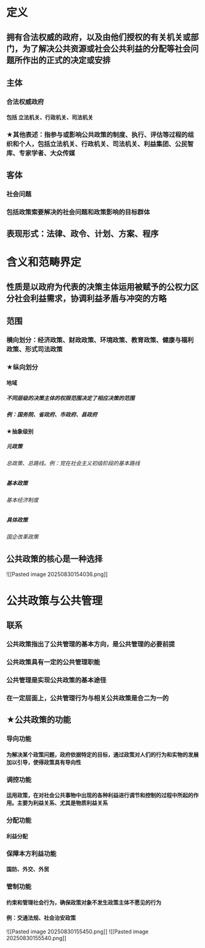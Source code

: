 # 定义
## 拥有合法权威的政府，以及由他们授权的有关机关或部门，为了解决公共资源或社会公共利益的分配等社会问题所作出的正式的决定或安排
## 主体
### 合法权威政府
#### 包括 立法机关、行政机关、司法机关
### ★其他表述：指参与或影响公共政策的制度、执行、评估等过程的组织和个人，包括立法机关、行政机关、司法机关、利益集团、公民智库、专家学者、大众传媒
## 客体
### 社会问题
### 包括政策索要解决的社会问题和政策影响的目标群体
## 表现形式：法律、政令、计划、方案、程序

# 含义和范畴界定
## 性质是以政府为代表的决策主体运用被赋予的公权力区分社会利益需求，协调利益矛盾与冲突的方略
## 范围
### 横向划分：经济政策、财政政策、环境政策、教育政策、健康与福利政策、形式司法政策
### ★纵向划分
#### 地域
##### 不同层级的决策主体的权限范围决定了相应决策的范围
##### 例：国务院、省政府、市政府、县政府
#### ★抽象级别
##### 元政策
###### 总政策、总路线。例：党在社会主义初级阶段的基本路线
##### 基本政策
###### 基本经济制度
##### 具体政策
###### 国企改革政策
## 公共政策的核心是一种选择
![[Pasted image 20250830154036.png]]
# 公共政策与公共管理
## 联系
### 公共政策指出了公共管理的基本方向，是公共管理的必要前提
### 公共政策具有一定的公共管理职能
### 公共管理是实现公共政策的基本途径
### 在一定层面上，公共管理行为与相关公共政策是合二为一的
## ★公共政策的功能
### 导向功能
#### 为解决某个政策问题，政府依据特定的目标，通过政策对人们的行为和实物的发展加以引导，使得政策具有导向性
### 调控功能
#### 运用政策，在对社会公共事物中出现的各种利益进行调节和控制的过程中所起的作用。主要为利益关系、尤其是物质利益关系
### 分配功能
#### 利益分配
### 保障本方利益功能
#### 国防、外交、外贸
### 管制功能
#### 约束和管理社会行为，确保政策对象不发生政策主体不愿见的行为
#### 例：交通法规、社会治安政策
![[Pasted image 20250830155450.png]]
![[Pasted image 20250830155540.png]]
